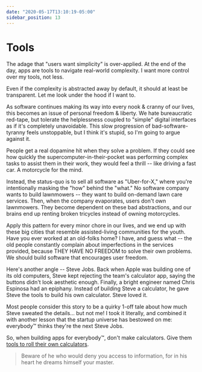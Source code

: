 ```yaml
---
date: "2020-05-17T13:10:19-05:00"
sidebar_position: 13
---
```


# Tools

The adage that "users want simplicity" is over-applied. At the end of the day, apps are tools to navigate real-world complexity. I want more control over my tools, not less.

Even if the complexity is abstracted away by default, it should at least be transparent. Let me look under the hood if I want to.

As software continues making its way into every nook & cranny of our lives, this becomes an issue of personal freedom & liberty. We hate bureaucratic red-tape, but tolerate the helplessness coupled to "simple" digital interfaces as if it's completely unavoidable. This slow progression of bad-software-tyranny feels unstoppable, but I think it's stupid, so I'm going to argue against it.

People get a real dopamine hit when they solve a problem. If they could see how quickly the supercomputer-in-their-pocket was performing complex tasks to assist them in their work, they would feel a thrill -- like driving a fast car. A motorcycle for the mind.

Instead, the status-quo is to sell all software as "Uber-for-X," where you're intentionally masking the "how" behind the "what." No software company wants to build lawnmowers -- they want to build on-demand lawn care services. Then, when the company evaporates, users don't own lawnmowers. They become dependent on these bad abstractions, and our brains end up renting broken tricycles instead of owning motorcycles.

Apply this pattern for every minor chore in our lives, and we end up with these big cities that resemble assisted-living communities for the youth. Have you ever worked at an old-folks home? I have, and guess what -- the old people constantly complain about imperfections in the services provided, because THEY HAVE NO FREEDOM to solve their own problems. We should build software that encourages user freedom.

Here's another angle -- Steve Jobs. Back when Apple was building one of its old computers, Steve kept rejecting the team's calculator app, saying the buttons didn't look aesthetic enough. Finally, a bright engineer named Chris Espinosa had an epiphany. Instead of building Steve a calculator, he gave Steve the tools to build his own calculator. Steve loved it.

Most people consider this story to be a quirky 1-off tale about how much Steve sweated the details... but not me! I took it literally, and combined it with another lesson that the startup universe has bestowed on me: everybody™ thinks they're the next Steve Jobs.

So, when building apps for everybody™, don't make calculators. Give them [tools to roll their own calculators](https://app.pooldash.com/formula/vast_argument_756/edit#t-calc_hypo).

> Beware of he who would deny you access to information, for in his heart he dreams himself your master.
